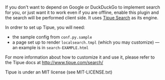 If you don't want to depend on Google or DuckDuckGo to implement search for you,
or just want it to work even if you are offline, enable this plugin and the
search will be performed client side. It uses [Tipue Search](http://www.tipue.com/search/) as its engine.

In ordrer to set up Tipue, you will need:

 * the sample config from `conf.py.sample`
 * a page set up to render `localsearch.tmpl` (which you may customize) —
   an example is in `search-EXAMPLE.html`

For more information about how to customize it and use it, please refer to the Tipue
docs at http://www.tipue.com/search/

Tipue is under an MIT license (see MIT-LICENSE.txt)
